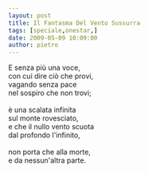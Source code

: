 ```yaml
---
layout: post
title: Il Fantasma Del Vento Sussurra
tags: [speciale,onestar,]
date: 2009-05-09 10:09:00
author: pietro
---
```

E senza più una voce,<br/>con cui dire ciò che provi,<br/>vagando senza pace<br/>nel sospiro che non trovi;<br/><br/>è una scalata infinita<br/>sul monte rovesciato,<br/>e che il nullo vento scuota<br/>dal profondo l'infinito,<br/><br/>non porta che alla morte,<br/>e da nessun'altra parte.
